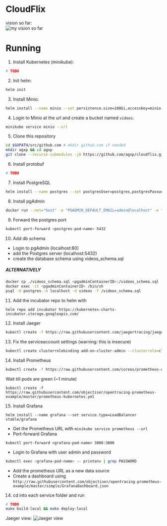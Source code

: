 
# CloudFlix  
vision so far:  
![my vision so far](https://lh5.googleusercontent.com/pyLNBtKGMFikOiJm-84kRbuMRrPn3fOLfGBjYwx4_k5TzuRiKy7NBeJaNSz1gXu0JBWhdxrI1mriijemw6Ea_jYAByDUil8g3ljpHhy3dBQ_58T-Ljcjz-OW2feBY6wFc6YatBnl=s0)  
  
# Running  
1. Install Kubernetes (minikube):  
```sh  
# TODO
```  
2. Init helm:  
```sh  
helm init 
```  
3. Install Minio:   
```sh
helm install --name minio --set persistence.size=100Gi,accessKey=minio,secretKey=minio123,service.type=LoadBalancer stable/minio  
```  
4. Login to Minio at the url and create a bucket named `videos`. 
```sh
minikube service minio --url
```
5. Clone this repository
```sh
cd $GOPATH/src/github.com # mkdir github.com if needed
mkdir agxp && cd agxp
git clone --recurse-submodules -j8 https://github.com/agxp/cloudflix.git
```
6. Install protobuf
```sh
# TODO
```
7. Install PostgreSQL
```sh
helm install --name postgres --set postgresUser=postgres,postgresPassword=postgres123,postgresDatabase=videos,metrics.enabled=true stable/postgresql  
```
8. Install pgAdmin
```sh
docker run --net="host" -e "PGADMIN_DEFAULT_EMAIL=admin@localhost" -e "PGADMIN_DEFAULT_PASSWORD=pgadmin123" -d dpage/pgadmin4
```
9. Forward the postgres port 
```sh
kubectl port-forward <postgres-pod-name> 5432
```
10. Add db schema
- Login to pgAdmin (localhost:80)
- add the Postgres server (localhost:5432)
- create the database schema using videos_schema.sql
##### ALTERNATIVELY
```sh
docker cp ./videos_schema.sql <pgadminContainerID>:/videos_schema.sql
docker exec -it <pgadminContainerID> /bin/sh
psql -U postgres -h localhost -d videos -f /videos_schema.sql
```
11. Add the incubator repo to helm with 
```
helm repo add incubator https://kubernetes-charts-incubator.storage.googleapis.com/
```
12. Install Jaeger
```sh
kubectl create -f https://raw.githubusercontent.com/jaegertracing/jaeger-kubernetes/master/all-in-one/jaeger-all-in-one-template.yml
```
13. Fix the serviceaccount settings (warning: this is insecure)
```sh
kubectl create clusterrolebinding add-on-cluster-admin --clusterrole=cluster-admin --serviceaccount=default:default
```
14. Install Prometheus
```sh
kubectl create -f https://raw.githubusercontent.com/coreos/prometheus-operator/master/bundle.yaml
```
Wait till pods are green (~1 minute)
```
kubectl create -f https://raw.githubusercontent.com/objectiser/opentracing-prometheus-example/master/prometheus-kubernetes.yml
```
15. Install Grafana
```
helm install --name grafana --set service.type=LoadBalancer stable/grafana
```
- Get the Prometheus URL with `minikube service prometheus --url`
- Port-forward Grafana
```
kubectl port-forward <grafana-pod-name> 3000:3000
```
- Login to Grafana with user admin and password 
```sh
kubectl exec <grafana-pod-name> -- printenv | grep PASSWORD
```
- Add the prometheus URL as a new data source
- Create a dashboard using `http://raw.githubusercontent.com/objectiser/opentracing-prometheus-example/master/simple/GrafanaDashboard.json`
14. cd into each service folder and run 
```sh
# TODO
make build-local && make deploy-local
```

Jaeger view:
![Jaeger view](https://lh4.googleusercontent.com/Jt6-KFhyQ2eimGyenLVH3I3KpiikEMKbhBtb_Tjub1zA49rKyXYS6nS3LjRzlZ2P1k2fse1Hx4V7-VkSJOmwlIcq5PiMEtntxobrgy9y52WLDTnZLAPGMdqT7KhT9kUw86vYD1c3=s0)

